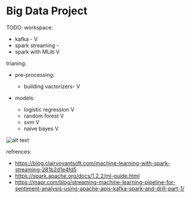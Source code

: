 # Big Data Project
TODO:
workspace:
  - kafka - V
  - spark streaming -
  - spark with MLib V

trianing:
  - pre-processing:
    - building vactorizers- V
  
  - models:
      - logistic regression V
      - random forest V
      - svm V
      - naive bayes V
      
![alt text](https://github.com/RickyDa/BigData-Http-injections/blob/master/assets/spark%20ml.png)
      
refrences:
  - https://blog.clairvoyantsoft.com/machine-learning-with-spark-streaming-281b2d1e4fd5
  - https://spark.apache.org/docs/1.2.2/ml-guide.html
  - https://mapr.com/blog/streaming-machine-learning-pipeline-for-sentiment-analysis-using-apache-apis-kafka-spark-and-drill-part-1/
